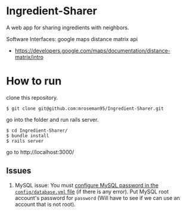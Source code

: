 # Ingredient-Sharer
A web app for sharing ingredients with neighbors.

Software Interfaces:
google maps distance matrix api
- https://developers.google.com/maps/documentation/distance-matrix/intro

# How to run

clone this repository.

```
$ git clone git@github.com:mroseman95/Ingredient-Sharer.git
```

go into the folder and run rails server.

```
$ cd Ingredient-Sharer/
$ bundle install
$ rails server
```

go to http://localhost:3000/

## Issues

1. MySQL issue: You must [configure MySQL password in the `config/database.yml` file](https://github.com/hunj/Ingredient-Sharer/blob/master/config/database.yml#L17) (if there is any error). Put MySQL root account's password for `password` (Will have to see if we can use an account that is not root).
